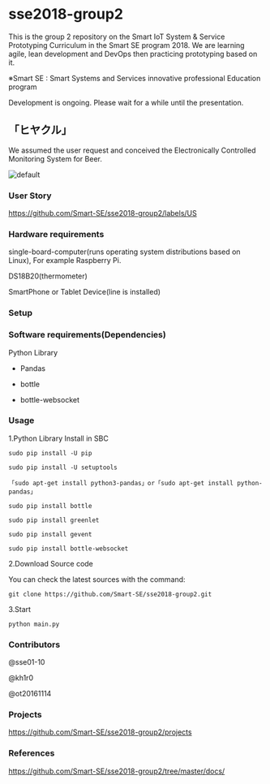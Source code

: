 # sse2018-group2

This is the group 2 repository on the Smart IoT System & Service Prototyping Curriculum in the Smart SE program 2018.
We are learning agile, lean development and DevOps then practicing prototyping based on it.

※Smart SE : Smart Systems and Services innovative professional Education program

Development is ongoing. Please wait for a while until the presentation.

## 「ヒヤクル」
We assumed the user request and conceived the Electronically Controlled Monitoring System for Beer. 

![default](https://user-images.githubusercontent.com/36760280/46239890-5455dc00-c3da-11e8-9462-6c8cef31f591.JPG)

### User Story
https://github.com/Smart-SE/sse2018-group2/labels/US

### Hardware requirements
single-board-computer(runs operating system distributions based on Linux), For example Raspberry Pi.

DS18B20(thermometer)

SmartPhone or Tablet Device(line is installed)

### Setup


### Software requirements(Dependencies)
Python Library

- Pandas

- bottle

- bottle-websocket

### Usage
1.Python Library Install in SBC

```
sudo pip install -U pip

sudo pip install -U setuptools

「sudo apt-get install python3-pandas」or「sudo apt-get install python-pandas」

sudo pip install bottle

sudo pip install greenlet

sudo pip install gevent

sudo pip install bottle-websocket
```

2.Download Source code

You can check the latest sources with the command:

```
git clone https://github.com/Smart-SE/sse2018-group2.git
```

3.Start

```
python main.py
```

### Contributors
@sse01-10

@kh1r0

@ot20161114

### Projects
https://github.com/Smart-SE/sse2018-group2/projects

### References
https://github.com/Smart-SE/sse2018-group2/tree/master/docs/
